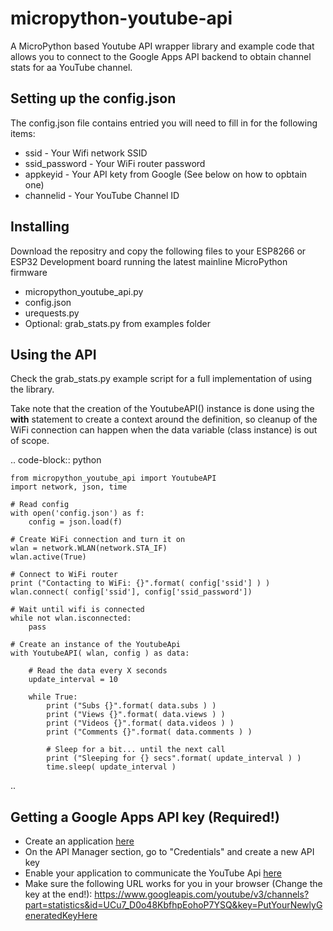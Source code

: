 # micropython-youtube-api
A MicroPython based Youtube API wrapper library and example code that allows you to connect to the Google Apps API backend to obtain channel stats for aa YouTube channel.

## Setting up the config.json

The config.json file contains entried you will need to fill in for the following items:
* ssid - Your Wifi network SSID
* ssid_password - Your WiFi router password
* appkeyid - Your API kety from Google (See below on how to opbtain one)
* channelid - Your YouTube Channel ID


## Installing

Download the repositry and copy the following files to your ESP8266 or ESP32 Development board running the latest mainline  MicroPython firmware

* micropython_youtube_api.py
* config.json 
* urequests.py
* Optional: grab_stats.py from examples folder

## Using the API

Check the grab_stats.py example script for a full implementation of using the library.

Take note that the creation of the YoutubeAPI() instance is done using the **with** statement to create a context around the definition, so cleanup of the WiFi connection can happen when the data variable (class instance) is out of scope. 

.. code-block:: python

    from micropython_youtube_api import YoutubeAPI
    import network, json, time

    # Read config
    with open('config.json') as f:
        config = json.load(f)

    # Create WiFi connection and turn it on
    wlan = network.WLAN(network.STA_IF)
    wlan.active(True)

    # Connect to WiFi router
    print ("Contacting to WiFi: {}".format( config['ssid'] ) )
    wlan.connect( config['ssid'], config['ssid_password'])

    # Wait until wifi is connected
    while not wlan.isconnected:
        pass

    # Create an instance of the YoutubeApi
    with YoutubeAPI( wlan, config ) as data:

        # Read the data every X seconds
        update_interval = 10

        while True:
            print ("Subs {}".format( data.subs ) )
            print ("Views {}".format( data.views ) )
            print ("Videos {}".format( data.videos ) )
            print ("Comments {}".format( data.comments ) )

            # Sleep for a bit... until the next call
            print ("Sleeping for {} secs".format( update_interval ) )
            time.sleep( update_interval )
..

## Getting a Google Apps API key (Required!)

* Create an application [here](https://console.developers.google.com)
* On the API Manager section, go to "Credentials" and create a new API key
* Enable your application to communicate the YouTube Api [here](https://console.developers.google.com/apis/api/youtube)
* Make sure the following URL works for you in your browser (Change the key at the end!):
https://www.googleapis.com/youtube/v3/channels?part=statistics&id=UCu7_D0o48KbfhpEohoP7YSQ&key=PutYourNewlyGeneratedKeyHere

